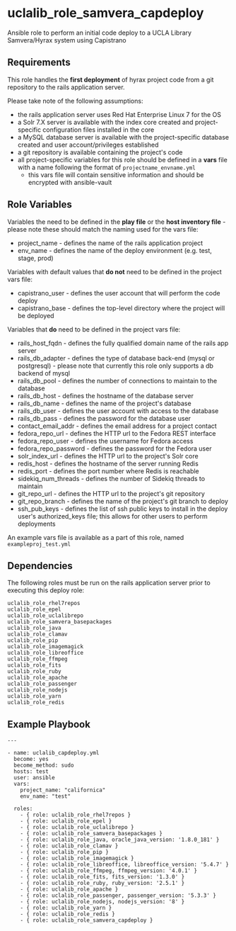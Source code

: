 uclalib_role_samvera_capdeploy
=========

Ansible role to perform an initial code deploy to a UCLA Library Samvera/Hyrax system using Capistrano

Requirements
------------

This role handles the __first deployment__ of hyrax project code from a git repository to the rails application server.

Please take note of the following assumptions:
* the rails application server uses Red Hat Enterprise Linux 7 for the OS
* a Solr 7.X server is available with the index core created and project-specific configuration files installed in the core
* a MySQL database server is available with the project-specific database created and user account/privileges established
* a git repository is available containing the project's code
* all project-specific variables for this role should be defined in a __vars__ file with a name following the format of `projectname_envname.yml`
    * this vars file will contain sensitive information and should be encrypted with ansible-vault

Role Variables
--------------
Variables the need to be defined in the **play file** or the **host inventory file** - please note these should match the naming used for the vars file:
* project_name - defines the name of the rails application project
* env_name - defines the name of the deploy environment (e.g. test, stage, prod)

Variables with default values that **do not** need to be defined in the project vars file:
* capistrano_user - defines the user account that will perform the code deploy
* capistrano_base - defines the top-level directory where the project will be deployed

Variables that **do** need to be defined in the project vars file:
* rails_host_fqdn - defines the fully qualified domain name of the rails app server
* rails_db_adapter - defines the type of database back-end (mysql or postgresql) - please note that currently this role only supports a db backend of mysql
* rails_db_pool - defines the number of connections to maintain to the database
* rails_db_host - defines the hostname of the database server
* rails_db_name - defines the name of the project's database
* rails_db_user - defines the user account with access to the database
* rails_db_pass - defines the password for the database user
* contact_email_addr - defines the email address for a project contact
* fedora_repo_url - defines the HTTP url to the Fedora REST interface
* fedora_repo_user - defines the username for Fedora access
* fedora_repo_password - defines the password for the Fedora user
* solr_index_url - defines the HTTP url to the project's Solr core
* redis_host - defines the hostname of the server running Redis
* redis_port - defines the port number where Redis is reachable
* sidekiq_num_threads - defines the number of Sidekiq threads to maintain
* git_repo_url - defines the HTTP url to the project's git repository
* git_repo_branch - defines the name of the project's git branch to deploy
* ssh_pub_keys - defines the list of ssh public keys to install in the deploy user's authorized_keys file; this allows for other users to perform deployments

An example vars file is available as a part of this role, named `exampleproj_test.yml`

Dependencies
------------

The following roles must be run on the rails application server prior to executing this deploy role:

```
uclalib_role_rhel7repos
uclalib_role_epel
uclalib_role_uclalibrepo
uclalib_role_samvera_basepackages
uclalib_role_java
uclalib_role_clamav
uclalib_role_pip
uclalib_role_imagemagick
uclalib_role_libreoffice
uclalib_role_ffmpeg
uclalib_role_fits
uclalib_role_ruby
uclalib_role_apache
uclalib_role_passenger
uclalib_role_nodejs
uclalib_role_yarn
uclalib_role_redis
```

Example Playbook
----------------
```
---

- name: uclalib_capdeploy.yml
  become: yes
  become_method: sudo
  hosts: test
  user: ansible
  vars:
    project_name: "californica"
    env_name: "test"

  roles:
    - { role: uclalib_role_rhel7repos }
    - { role: uclalib_role_epel }
    - { role: uclalib_role_uclalibrepo }
    - { role: uclalib_role_samvera_basepackages }
    - { role: uclalib_role_java, oracle_java_version: '1.8.0_181' }
    - { role: uclalib_role_clamav }
    - { role: uclalib_role_pip }
    - { role: uclalib_role_imagemagick }
    - { role: uclalib_role_libreoffice, libreoffice_version: '5.4.7' }
    - { role: uclalib_role_ffmpeg, ffmpeg_version: '4.0.1' }
    - { role: uclalib_role_fits, fits_version: '1.3.0' }
    - { role: uclalib_role_ruby, ruby_version: '2.5.1' }
    - { role: uclalib_role_apache }
    - { role: uclalib_role_passenger, passenger_version: '5.3.3' }
    - { role: uclalib_role_nodejs, nodejs_version: '8' }
    - { role: uclalib_role_yarn }
    - { role: uclalib_role_redis }
    - { role: uclalib_role_samvera_capdeploy }
```
